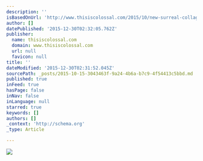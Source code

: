 ```yaml
---
description: ''
isBasedOnUrl: 'http://www.thisiscolossal.com/2015/10/new-surreal-collages-by-eugenia-loli/'
author: []
datePublished: '2015-12-30T02:32:05.762Z'
publisher:
  name: thisiscolossal.com
  domain: www.thisiscolossal.com
  url: null
  favicon: null
title: ''
dateModified: '2015-12-30T02:31:52.045Z'
sourcePath: _posts/2015-10-15-3043463f-9a24-4b6a-b7c9-4f54413c5bbd.md
published: true
inFeed: true
hasPage: false
inNav: false
inLanguage: null
starred: true
keywords: []
authors: []
_context: 'http://schema.org'
_type: Article

---
```

![](http://www.thisiscolossal.com/wp-content/uploads/2015/10/loli-4.jpg)